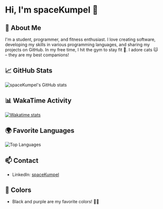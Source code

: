 # Hi, I'm spaceKumpel 👋

## 🌟 About Me

I'm a student, programmer, and fitness enthusiast. I love creating software, developing my skills in various programming languages, and sharing my projects on GitHub. In my free time, I hit the gym to stay fit 💪. I adore cats 🐱 – they are my best companions!

## 📈 GitHub Stats

![spaceKumpel's GitHub stats](https://github-readme-stats.vercel.app/api?username=spaceKumpel&hide=contribs,prs&theme=dark)

## 📊 WakaTime Activity

[![Wakatime stats](https://github-readme-stats.vercel.app/api/wakatime?username=spaceKumpel&theme=dark)](https://wakatime.com/@spaceKumpel)

## 🌍 Favorite Languages

![Top Languages](https://github-readme-stats.vercel.app/api/top-langs/?username=spaceKumpel&layout=compact&theme=dark)

## 📫 Contact

- LinkedIn: [spaceKumpel](https://www.linkedin.com/in/spaceKumpel)

## 🎨 Colors

- Black and purple are my favorite colors! 🖤💜
<!--
**spaceKumpel/spaceKumpel** is a ✨ _special_ ✨ repository because its `README.md` (this file) appears on your GitHub profile.

Here are some ideas to get you started:

- 🔭 I’m currently working on ...
- 🌱 I’m currently learning ...
- 👯 I’m looking to collaborate on ...
- 🤔 I’m looking for help with ...
- 💬 Ask me about ...
- 📫 How to reach me: ...
- 😄 Pronouns: ...
- ⚡ Fun fact: ...
-->

